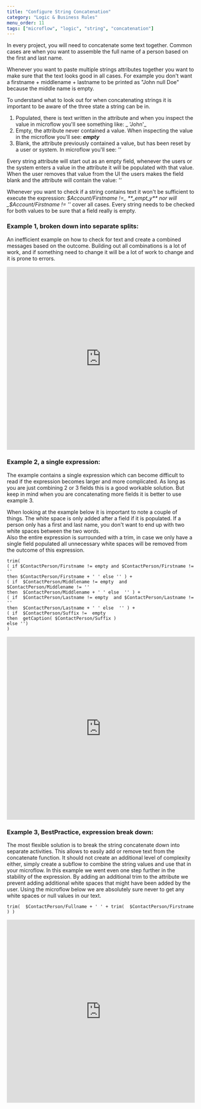 ```yaml
---
title: "Configure String Concatenation"
category: "Logic & Business Rules"
menu_order: 11
tags: ["microflow", "logic", "string", "concatenation"]
---
```


In every project, you will need to concatenate some text together. Common cases are when you want to assemble the full name of a person based on the first and last name.

Whenever you want to paste multiple strings attributes together you want to make sure that the text looks good in all cases. For example you don't want a firstname + middlename + lastname to be printed as "John null Doe" because the middle name is empty.

To understand what to look out for when concatenating strings it is important to be aware of the three state a string can be in.

1.  Populated, there is text written in the attribute and when you inspect the value in microflow you'll see something like: _ 'John'_  
2.  Empty, the attribute never contained a value. When inspecting the value in the microflow you'll see: _**empty**_
3.  Blank, the attribute previously contained a value, but has been reset by a user or system. In microflow you'll see: _''_  

Every string attribute will start out as an empty field, whenever the users or the system enters a value in the attribute it will be populated with that value. When the user removes that value from the UI the users makes the field blank and the attribute will contain the value:  _''_  

Whenever you want to check if a string contains text it won't be sufficient to execute the expression: _$Account/Firstname !=_ **_empt_y** nor will  _$Account/Firstname != ''_ cover all cases. Every string needs to be checked for both values to be sure that a field really is empty.  

### Example 1, broken down into separate splits:

An inefficient example on how to check for text and create a combined messages based on the outcome.
Building out all combinations is a lot of work, and if something need to change it will be a lot of work to change and it is prone to errors.

<iframe width="100%" height="491px" frameborder="0" src="https://modelshare.mendix.com/models/460db183-b5b4-44e7-8f15-3ea9725a9836/bco_contactperson_createfullname_inefficient?embed=true"></iframe>

### Example 2, a single expression:

The example contains a single expression which can become difficult to read if the expression becomes larger and more complicated. As long as you are just combining 2 or 3 fields this is a good workable solution. But keep in mind when you are concatenating more fields it is better to use example 3.

When looking at the example below it is important to note a couple of things. The white space is only added after a field if it is populated. If a person only has a first and last name, you don't want to end up with two white spaces between the two words.  
Also the entire expression is surrounded with a trim, in case we only have a single field populated all unnecessary white spaces will be removed from the outcome of this expression.

```
trim(
( if $ContactPerson/Firstname != empty and $ContactPerson/Firstname != ''
then $ContactPerson/Firstname + ' ' else '' ) +
( if  $ContactPerson/Middlename != empty  and $ContactPerson/Middlename != ''
then  $ContactPerson/Middlename + ' ' else  '' ) +
( if  $ContactPerson/Lastname != empty  and $ContactPerson/Lastname != ''
then  $ContactPerson/Lastname + ' ' else  '' ) +
( if  $ContactPerson/Suffix !=  empty  
then  getCaption( $ContactPerson/Suffix )
else '')
)
```

<iframe width="100%" height="491px" frameborder="0" src="https://modelshare.mendix.com/models/28e4594c-5f20-413f-ad9b-8912100cb976/bco_contactperson_createfullname_hardtoread?embed=true"></iframe>

### Example 3, **BestPractice,**  expression break down:

The most flexible solution is to break the string concatenate down into separate activities. This allows to easily add or remove text from the concatenate function. It should not create an additional level of complexity either, simply create a subflow to combine the string values and use that in your microflow.
In this example we went even one step further in the stability of the expression. By adding an additional trim to the attribute we prevent adding additional white spaces that might have been added by the user. Using the microflow below we are absolutely sure never to get any white spaces or null values in our text.

```
trim(  $ContactPerson/Fullname + ' ' + trim(  $ContactPerson/Firstname ) )
```

<iframe width="100%" height="491px" frameborder="0" src="https://modelshare.mendix.com/models/60fd9671-0e98-4ee3-9719-e0a060abe844/bco_contactperson_createfullname?embed=true"></iframe>

